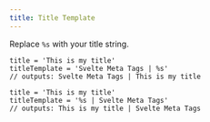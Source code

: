 ```yaml
---
title: Title Template
---
```


Replace `%s` with your title string.

```
title = 'This is my title'
titleTemplate = 'Svelte Meta Tags | %s'
// outputs: Svelte Meta Tags | This is my title
```

```
title = 'This is my title'
titleTemplate = '%s | Svelte Meta Tags'
// outputs: This is my title | Svelte Meta Tags
```